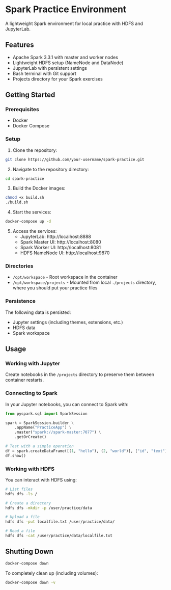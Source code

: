 # Spark Practice Environment

A lightweight Spark environment for local practice with HDFS and JupyterLab.

## Features

- Apache Spark 3.3.1 with master and worker nodes
- Lightweight HDFS setup (NameNode and DataNode)
- JupyterLab with persistent settings
- Bash terminal with Git support
- Projects directory for your Spark exercises

## Getting Started

### Prerequisites
- Docker
- Docker Compose

### Setup

1. Clone the repository:
```bash
git clone https://github.com/your-username/spark-practice.git
```

2. Navigate to the repository directory:
```bash
cd spark-practice
```

3. Build the Docker images:
```bash
chmod +x build.sh
./build.sh
```

4. Start the services:
```bash
docker-compose up -d
```

5. Access the services:
   - JupyterLab: http://localhost:8888
   - Spark Master UI: http://localhost:8080
   - Spark Worker UI: http://localhost:8081
   - HDFS NameNode UI: http://localhost:9870

### Directories

- `/opt/workspace` - Root workspace in the container
- `/opt/workspace/projects` - Mounted from local `./projects` directory, where you should put your practice files

### Persistence

The following data is persisted:
- Jupyter settings (including themes, extensions, etc.)
- HDFS data
- Spark workspace

## Usage

### Working with Jupyter

Create notebooks in the `/projects` directory to preserve them between container restarts.

### Connecting to Spark

In your Jupyter notebooks, you can connect to Spark with:

```python
from pyspark.sql import SparkSession

spark = SparkSession.builder \
    .appName("PracticeApp") \
    .master("spark://spark-master:7077") \
    .getOrCreate()

# Test with a simple operation
df = spark.createDataFrame([(1, "hello"), (2, "world")], ["id", "text"])
df.show()
```

### Working with HDFS

You can interact with HDFS using:

```bash
# List files
hdfs dfs -ls /

# Create a directory
hdfs dfs -mkdir -p /user/practice/data

# Upload a file
hdfs dfs -put localfile.txt /user/practice/data/

# Read a file
hdfs dfs -cat /user/practice/data/localfile.txt
```

## Shutting Down

```bash
docker-compose down
```

To completely clean up (including volumes):
```bash
docker-compose down -v
```